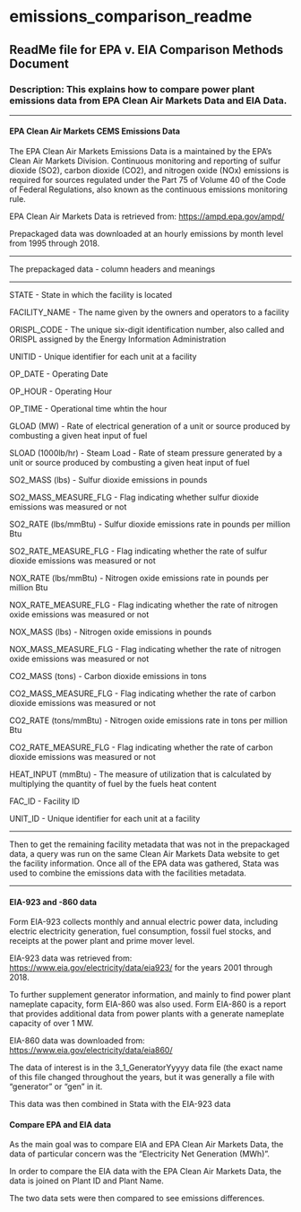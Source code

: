 # emissions_comparison_readme
## ReadMe file for EPA v. EIA Comparison Methods Document
### Description: This explains how to compare power plant emissions data from EPA Clean Air Markets Data and EIA Data.
-------------------
#### EPA Clean Air Markets CEMS Emissions Data
The EPA Clean Air Markets Emissions Data is a maintained by the EPA’s Clean Air Markets Division. 
Continuous monitoring and reporting of sulfur dioxide (SO2), carbon dioxide (CO2), and nitrogen oxide (NOx) emissions is required for sources regulated under the Part 75 of Volume 40 of the Code of Federal Regulations, also known as the continuous emissions monitoring rule.

EPA Clean Air Markets Data is retrieved from: https://ampd.epa.gov/ampd/

Prepackaged data was downloaded at an hourly emissions by month level from 1995 through 2018.

--------------------

The prepackaged data - column headers and meanings

--------------------

STATE - State in which the facility is located

FACILITY_NAME - The name given by the owners and operators to a facility

ORISPL_CODE - The unique six-digit identification number, also called and ORISPL assigned by the Energy Information Administration

UNITID - Unique identifier for each unit at a facility

OP_DATE - Operating Date

OP_HOUR - Operating Hour

OP_TIME - Operational time whtin the hour

GLOAD (MW) - Rate of electrical generation of a unit or source produced by combusting a given heat input of fuel

SLOAD (1000lb/hr) - Steam Load - Rate of steam pressure generated by a unit or source produced by combusting a given heat input of fuel

SO2_MASS (lbs) - Sulfur dioxide emissions in pounds

SO2_MASS_MEASURE_FLG - Flag indicating whether sulfur dioxide emissions was measured or not

SO2_RATE (lbs/mmBtu) - Sulfur dioxide emissions rate in pounds per million Btu

SO2_RATE_MEASURE_FLG - Flag indicating whether the rate of sulfur dioxide emissions was measured or not

NOX_RATE (lbs/mmBtu) - Nitrogen oxide emissions rate in pounds per million Btu

NOX_RATE_MEASURE_FLG - Flag indicating whether the rate of nitrogen oxide emissions was measured or not

NOX_MASS (lbs) - Nitrogen oxide emissions in pounds

NOX_MASS_MEASURE_FLG - Flag indicating whether the rate of nitrogen oxide emissions was measured or not

CO2_MASS (tons) - Carbon dioxide emissions in tons

CO2_MASS_MEASURE_FLG - Flag indicating whether the rate of carbon dioxide emissions was measured or not

CO2_RATE (tons/mmBtu) - Nitrogen oxide emissions rate in tons per million Btu

CO2_RATE_MEASURE_FLG - Flag indicating whether the rate of carbon dioxide emissions was measured or not

HEAT_INPUT (mmBtu) - The measure of utilization that is calculated by multiplying the quantity of fuel by the fuels heat content

FAC_ID - Facility ID

UNIT_ID - Unique identifier for each unit at a facility

-------------------

Then to get the remaining facility metadata that was not in the prepackaged data, a query was run on the same Clean Air Markets Data website to get the facility information.
Once all of the EPA data was gathered, Stata was used to combine the emissions data with the facilities metadata.

-------------------

#### EIA-923 and -860 data 
Form EIA-923 collects monthly and annual electric power data, including electric electricity generation, fuel consumption, fossil fuel stocks, and receipts at the power plant and prime mover level.

EIA-923 data was retrieved from: https://www.eia.gov/electricity/data/eia923/ for the years 2001 through 2018.

To further supplement generator information, and mainly to find power plant nameplate capacity, form EIA-860 was also used. Form EIA-860 is a report that provides additional data from power plants with a generate nameplate capacity of over 1 MW.

EIA-860 data was downloaded from: https://www.eia.gov/electricity/data/eia860/

The data of interest is in the 3_1_GeneratorYyyyy data file (the exact name of this file changed throughout the years, but it was generally a file with “generator” or “gen” in it.

This data was then combined in Stata with the EIA-923 data

#### Compare EPA and EIA data
As the main goal was to compare EIA and EPA Clean Air Markets Data, the data of particular concern was the “Electricity Net Generation (MWh)”.

In order to compare the EIA data with the EPA Clean Air Markets Data, the data is joined on Plant ID and Plant Name.

The two data sets were then compared to see emissions differences.
